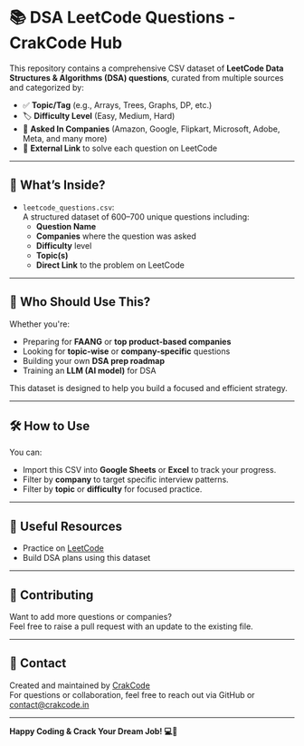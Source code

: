# 📚 DSA LeetCode Questions - CrakCode Hub

This repository contains a comprehensive CSV dataset of **LeetCode Data Structures & Algorithms (DSA) questions**, curated from multiple sources and categorized by:

- ✅ **Topic/Tag** (e.g., Arrays, Trees, Graphs, DP, etc.)
- 🏷️ **Difficulty Level** (Easy, Medium, Hard)
- 🏢 **Asked In Companies** (Amazon, Google, Flipkart, Microsoft, Adobe, Meta, and many more)
- 🔗 **External Link** to solve each question on LeetCode

---

## 📂 What’s Inside?

- `leetcode_questions.csv`:  
  A structured dataset of 600–700 unique questions including:
  - **Question Name**
  - **Companies** where the question was asked
  - **Difficulty** level
  - **Topic(s)**
  - **Direct Link** to the problem on LeetCode

---

## 🧠 Who Should Use This?

Whether you're:
- Preparing for **FAANG** or **top product-based companies**
- Looking for **topic-wise** or **company-specific** questions
- Building your own **DSA prep roadmap**
- Training an **LLM (AI model)** for DSA

This dataset is designed to help you build a focused and efficient strategy.

---

## 🛠️ How to Use

You can:
- Import this CSV into **Google Sheets** or **Excel** to track your progress.
- Filter by **company** to target specific interview patterns.
- Filter by **topic** or **difficulty** for focused practice.

---

## 🔗 Useful Resources

- Practice on [LeetCode](https://leetcode.com)
- Build DSA plans using this dataset

---

## 🤝 Contributing

Want to add more questions or companies?  
Feel free to raise a pull request with an update to the existing file.

---

## 📧 Contact

Created and maintained by [CrakCode](https://www.crakcode.in)  
For questions or collaboration, feel free to reach out via GitHub or [contact@crakcode.in](mailto:contact@crakcode.in)

---

**Happy Coding & Crack Your Dream Job! 💻🚀**
